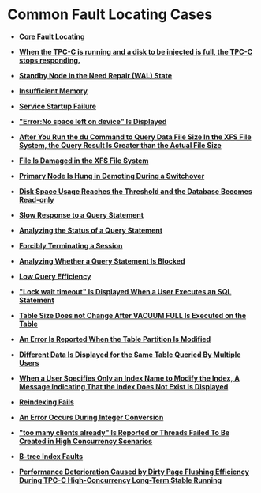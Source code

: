 # Common Fault Locating Cases<a name="EN-US_TOPIC_0291613862"></a>

-   **[Core Fault Locating](core-fault-locating.md)**  

-   **[When the TPC-C is running and a disk to be injected is full, the TPC-C stops responding.](when-the-tpc-c-is-running-and-a-disk-to-be-injected-is-full-the-tpc-c-stops-responding.md)**  

-   **[Standby Node in the Need Repair \(WAL\) State](standby-node-in-the-need-repair-(wal)-state.md)**  

-   **[Insufficient Memory](insufficient-memory.md)**  

-   **[Service Startup Failure](service-startup-failure.md)**  

-   **["Error:No space left on device" Is Displayed](error-no-space-left-on-device-is-displayed.md)**  

-   **[After You Run the du Command to Query Data File Size In the XFS File System, the Query Result Is Greater than the Actual File Size](after-you-run-the-du-command-to-query-data-file-size-in-the-xfs-file-system-the-query-result-is-grea.md)**  

-   **[File Is Damaged in the XFS File System](file-is-damaged-in-the-xfs-file-system.md)**  

-   **[Primary Node Is Hung in Demoting During a Switchover](primary-node-is-hung-in-demoting-during-a-switchover.md)**  

-   **[Disk Space Usage Reaches the Threshold and the Database Becomes Read-only](disk-space-usage-reaches-the-threshold-and-the-database-becomes-read-only.md)**  

-   **[Slow Response to a Query Statement](slow-response-to-a-query-statement.md)**  

-   **[Analyzing the Status of a Query Statement](analyzing-the-status-of-a-query-statement.md)**  

-   **[Forcibly Terminating a Session](forcibly-terminating-a-session.md)**  

-   **[Analyzing Whether a Query Statement Is Blocked](analyzing-whether-a-query-statement-is-blocked.md)**  

-   **[Low Query Efficiency](low-query-efficiency.md)**  

-   **["Lock wait timeout" Is Displayed When a User Executes an SQL Statement](lock-wait-timeout-is-displayed-when-a-user-executes-an-sql-statement.md)**  

-   **[Table Size Does not Change After VACUUM FULL Is Executed on the Table](table-size-does-not-change-after-vacuum-full-is-executed-on-the-table.md)**  

-   **[An Error Is Reported When the Table Partition Is Modified](an-error-is-reported-when-the-table-partition-is-modified.md)**  

-   **[Different Data Is Displayed for the Same Table Queried By Multiple Users](different-data-is-displayed-for-the-same-table-queried-by-multiple-users.md)**  

-   **[When a User Specifies Only an Index Name to Modify the Index, A Message Indicating That the Index Does Not Exist Is Displayed](when-a-user-specifies-only-an-index-name-to-modify-the-index-a-message-indicating-that-the-index-doe.md)**  

-   **[Reindexing Fails](reindexing-fails.md)**  

-   **[An Error Occurs During Integer Conversion](an-error-occurs-during-integer-conversion.md)**  

-   **["too many clients already" Is Reported or Threads Failed To Be Created in High Concurrency Scenarios](too-many-clients-already-is-reported-or-threads-failed-to-be-created-in-high-concurrency-scenarios.md)**  

-   **[B-tree Index Faults](b-tree-index-faults.md)**  

-   **[Performance Deterioration Caused by Dirty Page Flushing Efficiency During TPC-C High-Concurrency Long-Term Stable Running](performance-deterioration-caused-by-dirty-page-flushing-efficiency-during-tpc-c-high-concurrency-long-term-stable-running.md)**
